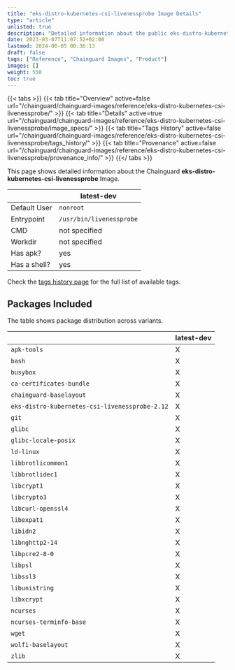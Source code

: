 ```yaml
---
title: "eks-distro-kubernetes-csi-livenessprobe Image Details"
type: "article"
unlisted: true
description: "Detailed information about the public eks-distro-kubernetes-csi-livenessprobe Chainguard Image."
date: 2023-03-07T11:07:52+02:00
lastmod: 2024-06-05 00:36:13
draft: false
tags: ["Reference", "Chainguard Images", "Product"]
images: []
weight: 550
toc: true
---
```


{{< tabs >}}
{{< tab title="Overview" active=false url="/chainguard/chainguard-images/reference/eks-distro-kubernetes-csi-livenessprobe/" >}}
{{< tab title="Details" active=true url="/chainguard/chainguard-images/reference/eks-distro-kubernetes-csi-livenessprobe/image_specs/" >}}
{{< tab title="Tags History" active=false url="/chainguard/chainguard-images/reference/eks-distro-kubernetes-csi-livenessprobe/tags_history/" >}}
{{< tab title="Provenance" active=false url="/chainguard/chainguard-images/reference/eks-distro-kubernetes-csi-livenessprobe/provenance_info/" >}}
{{</ tabs >}}

This page shows detailed information about the Chainguard **eks-distro-kubernetes-csi-livenessprobe** Image.

|              | latest-dev               |
|--------------|--------------------------|
| Default User | `nonroot`                |
| Entrypoint   | `/usr/bin/livenessprobe` |
| CMD          | not specified            |
| Workdir      | not specified            |
| Has apk?     | yes                      |
| Has a shell? | yes                      |

Check the [tags history page](/chainguard/chainguard-images/reference/eks-distro-kubernetes-csi-livenessprobe/tags_history/) for the full list of available tags.

## Packages Included
The table shows package distribution across variants.

|                                                | latest-dev |
|------------------------------------------------|------------|
| `apk-tools`                                    | X          |
| `bash`                                         | X          |
| `busybox`                                      | X          |
| `ca-certificates-bundle`                       | X          |
| `chainguard-baselayout`                        | X          |
| `eks-distro-kubernetes-csi-livenessprobe-2.12` | X          |
| `git`                                          | X          |
| `glibc`                                        | X          |
| `glibc-locale-posix`                           | X          |
| `ld-linux`                                     | X          |
| `libbrotlicommon1`                             | X          |
| `libbrotlidec1`                                | X          |
| `libcrypt1`                                    | X          |
| `libcrypto3`                                   | X          |
| `libcurl-openssl4`                             | X          |
| `libexpat1`                                    | X          |
| `libidn2`                                      | X          |
| `libnghttp2-14`                                | X          |
| `libpcre2-8-0`                                 | X          |
| `libpsl`                                       | X          |
| `libssl3`                                      | X          |
| `libunistring`                                 | X          |
| `libxcrypt`                                    | X          |
| `ncurses`                                      | X          |
| `ncurses-terminfo-base`                        | X          |
| `wget`                                         | X          |
| `wolfi-baselayout`                             | X          |
| `zlib`                                         | X          |

